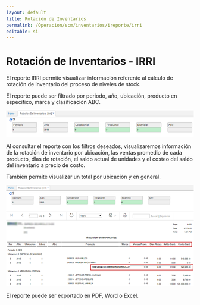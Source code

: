 ```yaml
---
layout: default
title: Rotación de Inventarios
permalink: /Operacion/scm/inventarios/ireporte/irri
editable: si
---
```


# Rotación de Inventarios - IRRI

El reporte IRRI permite visualizar información referente al cálculo de rotación de inventario del proceso de niveles de stock.  

El reporte puede ser filtrado por periodo, año, ubicación, producto en específico, marca y clasificación ABC.  

![](irri.png)

Al consultar el reporte con los filtros deseados, visualizaremos información de la rotación de inventario por ubicación, las ventas promedio de cada producto, días de rotación, el saldo actual de unidades y el costeo del saldo del inventario a precio de costo.  

También permite visualizar un total por ubicación y en general.  

![](irri1.png)

El reporte puede ser exportado en PDF, Word o Excel.  


